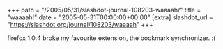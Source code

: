 +++
path = "/2005/05/31/slashdot-journal-108203-waaaah/"
title = "waaaah!"
date = "2005-05-31T00:00:00+00:00"
[extra]
slashdot_url = "https://slashdot.org/journal/108203/waaaah"
+++

<p>firefox 1.0.4 broke my favourite extension, the bookmark synchronizer.<nobr> </nobr>:(</p>

